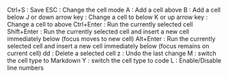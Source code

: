 Ctrl+S : Save
ESC : Change the cell mode
A : Add a cell above
B : Add a cell below
J or down arrow key : Change a cell to below
K or up arrow key : Change a cell to above
Ctrl+Enter : Run the currently selected cell
Shift+Enter : Run the currently selected cell and insert a new cell immediately below (focus moves to new cell)
Alt+Enter : Run the currently selected cell and insert a new cell immediately below (focus remains on current cell)
dd : Delete a selected cell
z : Undo the last change
M : switch the cell type to Markdown
Y : switch the cell type to code
L : Enable/Disable line numbers
